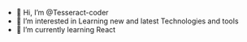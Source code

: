 - 👋 Hi, I’m @Tesseract-coder
- 👀 I’m interested in Learning new and latest Technologies and tools
- 🌱 I’m currently learning React

<!---
Tesseract-coder/Tesseract-coder is a ✨ special ✨ repository because its `README.md` (this file) appears on your GitHub profile.
You can click the Preview link to take a look at your changes.
--->
